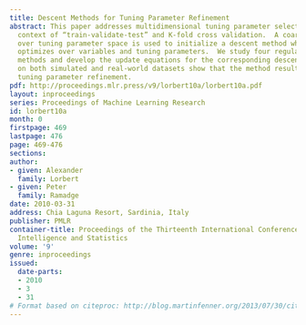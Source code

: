 ```yaml
---
title: Descent Methods for Tuning Parameter Refinement
abstract: This paper addresses multidimensional tuning parameter selection in the
  context of “train-validate-test” and K-fold cross validation.  A coarse grid search
  over tuning parameter space is used to initialize a descent method which then jointly
  optimizes over variables and tuning parameters.  We study four regularized regression
  methods and develop the update equations for the corresponding descent algorithms.  Experiments
  on both simulated and real-world datasets show that the method results in significant
  tuning parameter refinement.
pdf: http://proceedings.mlr.press/v9/lorbert10a/lorbert10a.pdf
layout: inproceedings
series: Proceedings of Machine Learning Research
id: lorbert10a
month: 0
firstpage: 469
lastpage: 476
page: 469-476
sections: 
author:
- given: Alexander
  family: Lorbert
- given: Peter
  family: Ramadge
date: 2010-03-31
address: Chia Laguna Resort, Sardinia, Italy
publisher: PMLR
container-title: Proceedings of the Thirteenth International Conference on Artificial
  Intelligence and Statistics
volume: '9'
genre: inproceedings
issued:
  date-parts:
  - 2010
  - 3
  - 31
# Format based on citeproc: http://blog.martinfenner.org/2013/07/30/citeproc-yaml-for-bibliographies/
---
```

